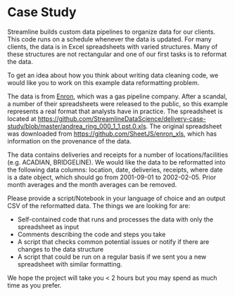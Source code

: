 
<!-- README.md is generated from README.Rmd. Please edit that file -->

# Case Study

Streamline builds custom data pipelines to organize data for our
clients. This code runs on a schedule whenever the data is updated. For
many clients, the data is in Excel spreadsheets with varied structures.
Many of these structures are not rectangular and one of our first tasks
is to reformat the data.

To get an idea about how you think about writing data cleaning code, we
would like you to work on this example data reformatting problem.

The data is from [Enron](https://en.wikipedia.org/wiki/Enron), which was
a gas pipeline company. After a scandal, a number of their spreadsheets
were released to the public, so this example represents a real format
that analysts have in practice. The spreadsheet is located at
<https://github.com/StreamlineDataScience/delivery-case-study/blob/master/andrea_ring_000_1_1.pst.0.xls>.
The original spreadsheet was downloaded from
<https://github.com/SheetJS/enron_xls>, which has information on the
provenance of the data.

The data contains deliveries and receipts for a number of
locations/facilities (e.g. ACADIAN, BRIDGELINE). We would like the data
to be reformatted into the following data columns: location, date,
deliveries, receipts, where date is a date object, which should go from
2001-09-01 to 2002-02-05. Prior month averages and the month averages
can be removed.

Please provide a script/Notebook in your language of choice and an
output CSV of the reformatted data. The things we are looking for are:

-   Self-contained code that runs and processes the data with only the
    spreadsheet as input
-   Comments describing the code and steps you take
-   A script that checks common potential issues or notify if there are
    changes to the data structure
-   A script that could be run on a regular basis if we sent you a new
    spreadsheet with similar formatting.

We hope the project will take you \< 2 hours but you may spend as much
time as you prefer.
